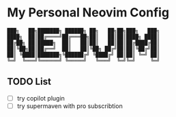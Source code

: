 # My Personal Neovim Config

```
███╗   ██╗███████╗ ██████╗ ██╗   ██╗██╗███╗   ███╗
████╗  ██║██╔════╝██╔═══██╗██║   ██║██║████╗ ████║
██╔██╗ ██║█████╗  ██║   ██║██║   ██║██║██╔████╔██║
██║╚██╗██║██╔══╝  ██║   ██║╚██╗ ██╔╝██║██║╚██╔╝██║
██║ ╚████║███████╗╚██████╔╝ ╚████╔╝ ██║██║ ╚═╝ ██║
╚═╝  ╚═══╝╚══════╝ ╚═════╝   ╚═══╝  ╚═╝╚═╝     ╚═╝
```

## TODO List

- [ ] try copilot plugin
- [ ] try supermaven with pro subscribtion
